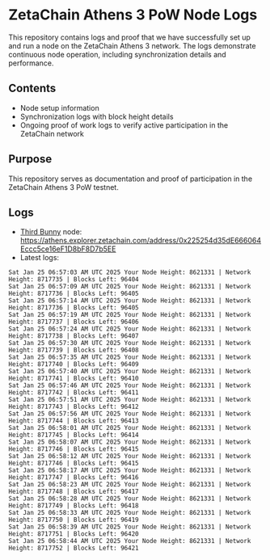 # ZetaChain Athens 3 PoW Node Logs
This repository contains logs and proof that we have successfully set up and run a node on the ZetaChain Athens 3 network. The logs demonstrate continuous node operation, including synchronization details and performance.

## Contents
- Node setup information
- Synchronization logs with block height details
- Ongoing proof of work logs to verify active participation in the ZetaChain network

## Purpose
This repository serves as documentation and proof of participation in the ZetaChain Athens 3 PoW testnet.

## Logs

- [Third Bunny](https://thirdbunny.xyz/) node: https://athens.explorer.zetachain.com/address/0x225254d35dE666064Eccc5ce16eF1D8bF8D7b5EE
- Latest logs:
```
Sat Jan 25 06:57:03 AM UTC 2025 Your Node Height: 8621331 | Network Height: 8717735 | Blocks Left: 96404
Sat Jan 25 06:57:09 AM UTC 2025 Your Node Height: 8621331 | Network Height: 8717736 | Blocks Left: 96405
Sat Jan 25 06:57:14 AM UTC 2025 Your Node Height: 8621331 | Network Height: 8717736 | Blocks Left: 96405
Sat Jan 25 06:57:19 AM UTC 2025 Your Node Height: 8621331 | Network Height: 8717737 | Blocks Left: 96406
Sat Jan 25 06:57:24 AM UTC 2025 Your Node Height: 8621331 | Network Height: 8717738 | Blocks Left: 96407
Sat Jan 25 06:57:30 AM UTC 2025 Your Node Height: 8621331 | Network Height: 8717739 | Blocks Left: 96408
Sat Jan 25 06:57:35 AM UTC 2025 Your Node Height: 8621331 | Network Height: 8717740 | Blocks Left: 96409
Sat Jan 25 06:57:40 AM UTC 2025 Your Node Height: 8621331 | Network Height: 8717741 | Blocks Left: 96410
Sat Jan 25 06:57:46 AM UTC 2025 Your Node Height: 8621331 | Network Height: 8717742 | Blocks Left: 96411
Sat Jan 25 06:57:51 AM UTC 2025 Your Node Height: 8621331 | Network Height: 8717743 | Blocks Left: 96412
Sat Jan 25 06:57:56 AM UTC 2025 Your Node Height: 8621331 | Network Height: 8717744 | Blocks Left: 96413
Sat Jan 25 06:58:01 AM UTC 2025 Your Node Height: 8621331 | Network Height: 8717745 | Blocks Left: 96414
Sat Jan 25 06:58:07 AM UTC 2025 Your Node Height: 8621331 | Network Height: 8717746 | Blocks Left: 96415
Sat Jan 25 06:58:12 AM UTC 2025 Your Node Height: 8621331 | Network Height: 8717746 | Blocks Left: 96415
Sat Jan 25 06:58:17 AM UTC 2025 Your Node Height: 8621331 | Network Height: 8717747 | Blocks Left: 96416
Sat Jan 25 06:58:23 AM UTC 2025 Your Node Height: 8621331 | Network Height: 8717748 | Blocks Left: 96417
Sat Jan 25 06:58:28 AM UTC 2025 Your Node Height: 8621331 | Network Height: 8717749 | Blocks Left: 96418
Sat Jan 25 06:58:33 AM UTC 2025 Your Node Height: 8621331 | Network Height: 8717750 | Blocks Left: 96419
Sat Jan 25 06:58:39 AM UTC 2025 Your Node Height: 8621331 | Network Height: 8717751 | Blocks Left: 96420
Sat Jan 25 06:58:44 AM UTC 2025 Your Node Height: 8621331 | Network Height: 8717752 | Blocks Left: 96421
```
